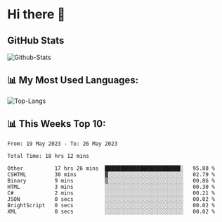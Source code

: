 # Hi there 👋

## GitHub Stats
![Github-Stats](https://github-readme-stats-sigma-five.vercel.app/api?username=ltorson&show_icons=true&theme=radical&count_private=true)

## 📊 My Most Used Languages:
![Top-Langs](https://github-readme-stats-sigma-five.vercel.app/api/top-langs/?username=LTorson&layout=compact&langs_count=10)

## 📊 This Weeks Top 10:
<!--START_SECTION:waka-->

```text
From: 19 May 2023 - To: 26 May 2023

Total Time: 18 hrs 12 mins

Other          17 hrs 26 mins  ████████████████████████░   95.80 %
CSHTML         30 mins         ▓░░░░░░░░░░░░░░░░░░░░░░░░   02.79 %
Binary         9 mins          ▒░░░░░░░░░░░░░░░░░░░░░░░░   00.86 %
HTML           3 mins          ░░░░░░░░░░░░░░░░░░░░░░░░░   00.30 %
C#             2 mins          ░░░░░░░░░░░░░░░░░░░░░░░░░   00.21 %
JSON           0 secs          ░░░░░░░░░░░░░░░░░░░░░░░░░   00.02 %
BrightScript   0 secs          ░░░░░░░░░░░░░░░░░░░░░░░░░   00.02 %
XML            0 secs          ░░░░░░░░░░░░░░░░░░░░░░░░░   00.02 %
```

<!--END_SECTION:waka-->
